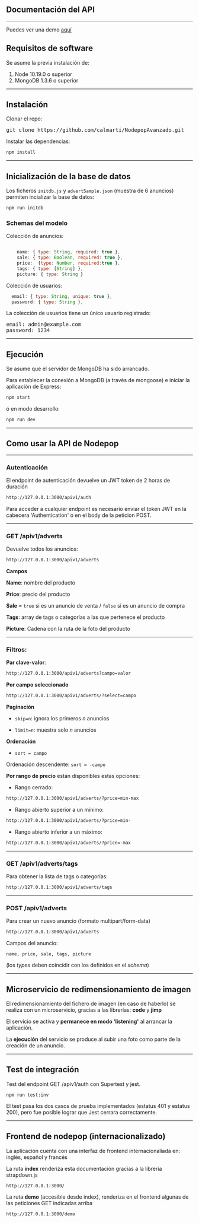 
## Documentación del API
---

Puedes ver una demo <a href="/demo">aquí</a>

## Requisitos de software

Se asume la previa instalación de:

 1. Node 10.19.0 o superior
 2. MongoDB 1.3.6 o superior

---

## Instalación
Clonar el repo:
 <pre>git clone https://github.com/calmarti/NodepopAvanzado.git</pre> 
 
 Instalar las dependencias: 
```sh 
npm install
```
---
## Inicialización de la base de datos

Los ficheros `initdb.js` y `advertSample.json` (muestra de 6 anuncios) permiten incializar la base de datos:

```sh 
npm run initdb
```

### Schemas del modelo

Colección de anuncios:
```js

    name: { type: String, required: true }, 
    sale: { type: Boolean, required: true },
    price:  {type: Number, required:true },
    tags: { type: [String] },   
    picture: { type: String }

```
Colección de usuarios:
```js
  email: { type: String, unique: true },
  password: { type: String },
```
La colección de usuarios tiene un único usuario registrado:
<pre>email: admin@example.com
password: 1234</pre>

---

## Ejecución

Se asume que el servidor de MongoDB ha sido arrancado.

Para establecer la conexión a MongoDB (a través de mongoose) e iniciar la aplicación de Express:

```sh
npm start
```
ó en modo desarrollo: 

```sh
npm run dev
```

---

## Como usar la API de  Nodepop

---
 ### Autenticación
El endpoint de autenticación devuelve un JWT token de 2 horas de duración
```sh
http://127.0.0.1:3000/apiv1/auth

```

Para acceder a cualquier endpoint es necesario enviar el token JWT en la cabecera 'Authentication' o en el body de la peticion POST.

---
### GET /apiv1/adverts

Devuelve todos los anuncios:
```sh
http://127.0.0.1:3000/apiv1/adverts
```

**Campos**

**Name**: nombre del producto

**Price**: precio del producto

**Sale** = `true` si es un anuncio de venta / `false` si es un anuncio de compra

**Tags**: array de tags o categorías a las que pertenece el producto

**Picture**: Cadena con la ruta de la foto del producto

---

### Filtros:

**Par clave-valor**:

```sh
http://127.0.0.1:3000/apiv1/adverts?campo=valor
```

**Por campo seleccionado**

```sh
http://127.0.0.1:3000/apiv1/adverts/?select=campo
```


**Paginación** 

- `skip=n`: ignora los primeros *n* anuncios 

- `limit=n`: muestra solo *n* anuncios 

**Ordenación**

- `sort = campo` 

Ordenación descendente: `sort = -campo` 


**Por rango de precio** están disponibles estas opciones:
- Rango cerrado: 
 ```sh
 http://127.0.0.1:3000/apiv1/adverts/?price=min-max
 ```
- Rango abierto superior a un mínimo: 
 ```sh
 http://127.0.0.1:3000/apiv1/adverts/?price=min-
 ```
- Rango abierto inferior a un máximo:

 ```sh
 http://127.0.0.1:3000/apiv1/adverts/?price=-max
 ```

---

### GET /apiv1/adverts/tags

Para obtener la lista de tags o categorías:

```sh
http://127.0.0.1:3000/apiv1/adverts/tags
```

---

### POST /apiv1/adverts
Para crear un nuevo anuncio (formato multipart/form-data)

```sh
http://127.0.0.1:3000/apiv1/adverts
```


Campos del anuncio:

 `name, price, sale, tags, picture`
 
(los *types* deben coincidir con los definidos en el *schema*) 

---


## Microservicio de redimensionamiento de imagen

El redimensionamiento del fichero de imagen (en caso de haberlo) se realiza con un microservicio, gracias a las librerías: **code** y **jimp**

El servicio se activa y **permanece en modo 'listening'** al arrancar la aplicación.

La **ejecución** del servicio se produce al subir una foto como parte de la creación de un anuncio. 

---

## Test de integración

Test del endpoint GET /apiv1/auth con Supertest y jest.
```
npm run test:inv
```
El test pasa los dos casos de prueba implementados (estatus 401 y estatus 200), pero fue posible lograr que Jest cerrara correctamente.

---
## Frontend de nodepop (internacionalizado)

La aplicación cuenta con una interfaz de frontend internacionaliada en: inglés, español y francés

La ruta **index** renderiza esta documentación gracias a la librería strapdown.js
```sh
http://127.0.0.1:3000/
```
La ruta **demo** (accesible desde index), renderiza en el frontend algunas de las peticiones GET indicadas arriba

```sh
http://127.0.0.1:3000/demo
```


